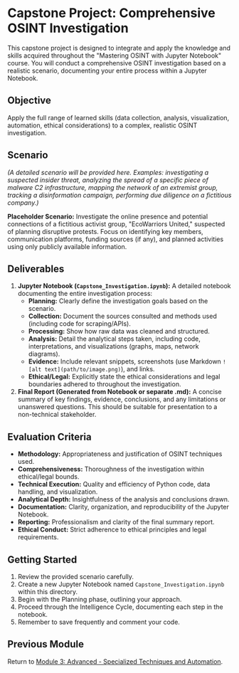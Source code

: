 # Capstone Project: Comprehensive OSINT Investigation

This capstone project is designed to integrate and apply the knowledge and skills acquired throughout the "Mastering OSINT with Jupyter Notebook" course. You will conduct a comprehensive OSINT investigation based on a realistic scenario, documenting your entire process within a Jupyter Notebook.

## Objective

Apply the full range of learned skills (data collection, analysis, visualization, automation, ethical considerations) to a complex, realistic OSINT investigation.

## Scenario

*(A detailed scenario will be provided here. Examples: investigating a suspected insider threat, analyzing the spread of a specific piece of malware C2 infrastructure, mapping the network of an extremist group, tracking a disinformation campaign, performing due diligence on a fictitious company.)*

**Placeholder Scenario:** Investigate the online presence and potential connections of a fictitious activist group, "EcoWarriors United," suspected of planning disruptive protests. Focus on identifying key members, communication platforms, funding sources (if any), and planned activities using only publicly available information.

## Deliverables

1.  **Jupyter Notebook (`Capstone_Investigation.ipynb`):** A detailed notebook documenting the entire investigation process:
    *   **Planning:** Clearly define the investigation goals based on the scenario.
    *   **Collection:** Document the sources consulted and methods used (including code for scraping/APIs).
    *   **Processing:** Show how raw data was cleaned and structured.
    *   **Analysis:** Detail the analytical steps taken, including code, interpretations, and visualizations (graphs, maps, network diagrams).
    *   **Evidence:** Include relevant snippets, screenshots (use Markdown `![alt text](path/to/image.png)`), and links.
    *   **Ethical/Legal:** Explicitly state the ethical considerations and legal boundaries adhered to throughout the investigation.
2.  **Final Report (Generated from Notebook or separate .md):** A concise summary of key findings, evidence, conclusions, and any limitations or unanswered questions. This should be suitable for presentation to a non-technical stakeholder.

## Evaluation Criteria

- **Methodology:** Appropriateness and justification of OSINT techniques used.
- **Comprehensiveness:** Thoroughness of the investigation within ethical/legal bounds.
- **Technical Execution:** Quality and efficiency of Python code, data handling, and visualization.
- **Analytical Depth:** Insightfulness of the analysis and conclusions drawn.
- **Documentation:** Clarity, organization, and reproducibility of the Jupyter Notebook.
- **Reporting:** Professionalism and clarity of the final summary report.
- **Ethical Conduct:** Strict adherence to ethical principles and legal requirements.

## Getting Started

1.  Review the provided scenario carefully.
2.  Create a new Jupyter Notebook named `Capstone_Investigation.ipynb` within this directory.
3.  Begin with the Planning phase, outlining your approach.
4.  Proceed through the Intelligence Cycle, documenting each step in the notebook.
5.  Remember to save frequently and comment your code.

## Previous Module

Return to [Module 3: Advanced - Specialized Techniques and Automation](../Module3/README.md).
